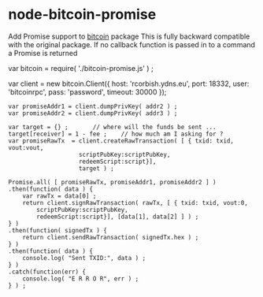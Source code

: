 # node-bitcoin-promise
Add Promise support to <A href="https://github.com/freewil/node-bitcoin">bitcoin<A> package 
This is fully backward compatible with the original package. If no callback function is
passed in to a command a Promise is returned


var bitcoin = require( './bitcoin-promise.js' ) ;

var client = new bitcoin.Client({
	  host: 'rcorbish.ydns.eu',
	  port: 18332,
	  user: 'bitcoinrpc',
	  pass: 'password',
	  timeout: 30000
	});

	var promiseAddr1 = client.dumpPrivKey( addr2 ) ;
	var promiseAddr2 = client.dumpPrivKey( addr3 ) ; 
	
	var target = {} ;		// where will the funds be sent ...
	target[receiver] = 1 - fee ;	// how much am I asking for ?
	var promiseRawTx  = client.createRawTransaction( [ { txid: txid, vout:vout,
						scriptPubKey:scriptPubKey,
						redeemScript:script}],
						target ) ;
	
	Promise.all( [ promiseRawTx, promiseAddr1, promiseAddr2 ] )
	.then(function( data ) {
		var rawTx = data[0] ;
		return client.signRawTransaction( rawTx, [ { txid: txid, vout:0,
			scriptPubKey:scriptPubKey,
			redeemScript:script}], [data[1], data[2] ] ) ;
	} )
	.then(function( signedTx ) {
		return client.sendRawTransaction( signedTx.hex ) ;
	} )
	.then(function( data ) {
		console.log( "Sent TXID:", data ) ;
	} )
	.catch(function(err) {
		console.log( "E R R O R", err ) ;
	} ) ;
